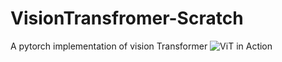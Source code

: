 # VisionTransfromer-Scratch
A pytorch implementation of vision Transformer
![ViT in Action](vit.gif)
